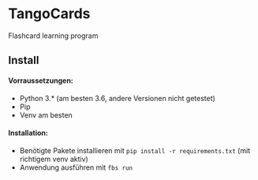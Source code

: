# TangoCards
Flashcard learning program

## Install

#### Vorraussetzungen:
- Python 3.* (am besten 3.6, andere Versionen nicht getestet)
- Pip
- Venv am besten

#### Installation:
- Benötigte Pakete installieren mit `pip install -r requirements.txt` (mit richtigem venv aktiv)
- Anwendung ausführen mit `fbs run`

